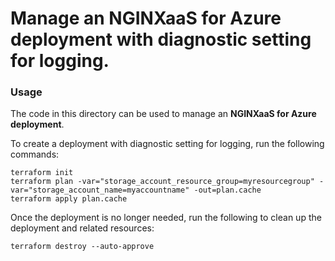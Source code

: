 # Manage an NGINXaaS for Azure deployment with diagnostic setting for logging.

### Usage

The code in this directory can be used to manage an **NGINXaaS for Azure deployment**.

To create a deployment with diagnostic setting for logging, run the following commands:

```shell
terraform init
terraform plan -var="storage_account_resource_group=myresourcegroup" -var="storage_account_name=myaccountname" -out=plan.cache
terraform apply plan.cache
```

Once the deployment is no longer needed, run the following to clean up the deployment and related resources:

```shell
terraform destroy --auto-approve
```
